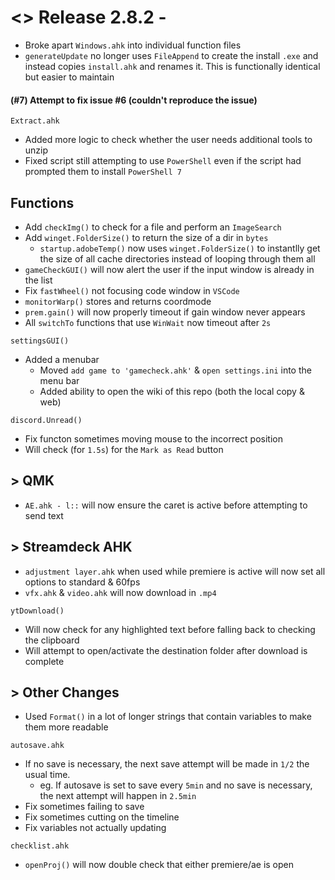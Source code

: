 # <> Release 2.8.2 -
- Broke apart `Windows.ahk` into individual function files
- `generateUpdate` no longer uses `FileAppend` to create the install `.exe` and instead copies `install.ahk` and renames it. This is functionally identical but easier to maintain

#### (#7) Attempt to fix issue #6 (couldn't reproduce the issue)
`Extract.ahk`
- Added more logic to check whether the user needs additional tools to unzip
- Fixed script still attempting to use `PowerShell` even if the script had prompted them to install `PowerShell 7`

## Functions
- Add `checkImg()` to check for a file and perform an `ImageSearch`
- Add `winget.FolderSize()` to return the size of a dir in `bytes`
    - `startup.adobeTemp()` now uses `winget.FolderSize()` to instantlly get the size of all cache directories instead of looping through them all
- `gameCheckGUI()` will now alert the user if the input window is already in the list
- Fix `fastWheel()` not focusing code window in `VSCode`
- `monitorWarp()` stores and returns coordmode
- `prem.gain()` will now properly timeout if gain window never appears
- All `switchTo` functions that use `WinWait` now timeout after `2s`

`settingsGUI()`
- Added a menubar
    - Moved `add game to 'gamecheck.ahk'` & `open settings.ini` into the menu bar
    - Added ability to open the wiki of this repo (both the local copy & web)

`discord.Unread()`
- Fix functon sometimes moving mouse to the incorrect position
- Will check (for `1.5s`) for the `Mark as Read` button

## > QMK
- `AE.ahk - l::` will now ensure the caret is active before attempting to send text

## > Streamdeck AHK
- `adjustment layer.ahk` when used while premiere is active will now set all options to standard & 60fps
- `vfx.ahk` & `video.ahk` will now download in `.mp4`

`ytDownload()`
- Will now check for any highlighted text before falling back to checking the clipboard
- Will attempt to open/activate the destination folder after download is complete

## > Other Changes
- Used `Format()` in a lot of longer strings that contain variables to make them more readable

`autosave.ahk`
- If no save is necessary, the next save attempt will be made in `1/2` the usual time.
    - eg. If autosave is set to save every `5min` and no save is necessary, the next attempt will happen in `2.5min`
- Fix sometimes failing to save
- Fix sometimes cutting on the timeline
- Fix variables not actually updating

`checklist.ahk`
- `openProj()` will now double check that either premiere/ae is open
